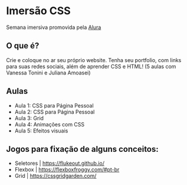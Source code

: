 # Imersão CSS
Semana imersiva promovida pela [Alura](https://www.alura.com.br/imersao-css?utm_campaign=imersao_hipsterscss_live_promocao_1&utm_medium=email&utm_source=RD+Station)  

## O que é?
Crie e coloque no ar seu próprio website. Tenha seu portfolio, com links para suas redes sociais, além de aprender CSS e HTML! (5 aulas com Vanessa Tonini e Juliana Amoasei)

## Aulas
- Aula 1: CSS para Página Pessoal
- Aula 2: CSS para Página Pessoal
- Aula 3: Grid
- Aula 4: Animações com CSS
- Aula 5: Efeitos visuais

## Jogos para fixação de alguns conceitos:
- Seletores | https://flukeout.github.io/
- Flexbox | https://flexboxfroggy.com/#pt-br
- Grid | https://cssgridgarden.com/
